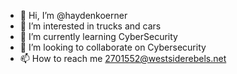- 👋 Hi, I’m @haydenkoerner
- 👀 I’m interested in trucks and cars
- 🌱 I’m currently learning CyberSecurity
- 💞️ I’m looking to collaborate on Cybersecurity
- 📫 How to reach me 2701552@westsiderebels.net

<!---
haydenkoerner/haydenkoerner is a ✨ special ✨ repository because its `README.md` (this file) appears on your GitHub profile.
You can click the Preview link to take a look at your changes.
--->
